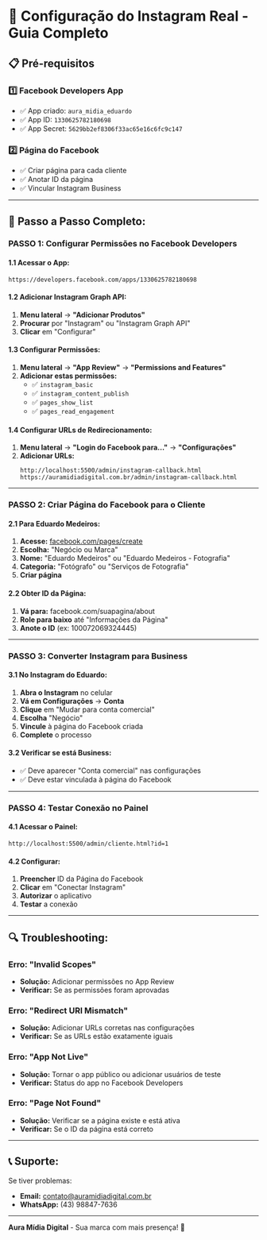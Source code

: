 # 🔧 Configuração do Instagram Real - Guia Completo

## 📋 Pré-requisitos

### **1️⃣ Facebook Developers App**
- ✅ App criado: `aura_midia_eduardo`
- ✅ App ID: `1330625782180698`
- ✅ App Secret: `5629bb2ef8306f33ac65e16c6fc9c147`

### **2️⃣ Página do Facebook**
- ✅ Criar página para cada cliente
- ✅ Anotar ID da página
- ✅ Vincular Instagram Business

---

## 🚀 **Passo a Passo Completo:**

### **PASSO 1: Configurar Permissões no Facebook Developers**

#### **1.1 Acessar o App:**
```
https://developers.facebook.com/apps/1330625782180698
```

#### **1.2 Adicionar Instagram Graph API:**
1. **Menu lateral** → **"Adicionar Produtos"**
2. **Procurar** por "Instagram" ou "Instagram Graph API"
3. **Clicar** em "Configurar"

#### **1.3 Configurar Permissões:**
1. **Menu lateral** → **"App Review"** → **"Permissions and Features"**
2. **Adicionar estas permissões:**
   - ✅ `instagram_basic`
   - ✅ `instagram_content_publish`
   - ✅ `pages_show_list`
   - ✅ `pages_read_engagement`

#### **1.4 Configurar URLs de Redirecionamento:**
1. **Menu lateral** → **"Login do Facebook para..."** → **"Configurações"**
2. **Adicionar URLs:**
   ```
   http://localhost:5500/admin/instagram-callback.html
   https://auramidiadigital.com.br/admin/instagram-callback.html
   ```

---

### **PASSO 2: Criar Página do Facebook para o Cliente**

#### **2.1 Para Eduardo Medeiros:**
1. **Acesse:** [facebook.com/pages/create](https://facebook.com/pages/create)
2. **Escolha:** "Negócio ou Marca"
3. **Nome:** "Eduardo Medeiros" ou "Eduardo Medeiros - Fotografia"
4. **Categoria:** "Fotógrafo" ou "Serviços de Fotografia"
5. **Criar página**

#### **2.2 Obter ID da Página:**
1. **Vá para:** facebook.com/suapagina/about
2. **Role para baixo** até "Informações da Página"
3. **Anote o ID** (ex: 100072069324445)

---

### **PASSO 3: Converter Instagram para Business**

#### **3.1 No Instagram do Eduardo:**
1. **Abra o Instagram** no celular
2. **Vá em Configurações** → **Conta**
3. **Clique** em "Mudar para conta comercial"
4. **Escolha** "Negócio"
5. **Vincule** à página do Facebook criada
6. **Complete** o processo

#### **3.2 Verificar se está Business:**
- ✅ Deve aparecer "Conta comercial" nas configurações
- ✅ Deve estar vinculada à página do Facebook

---

### **PASSO 4: Testar Conexão no Painel**

#### **4.1 Acessar o Painel:**
```
http://localhost:5500/admin/cliente.html?id=1
```

#### **4.2 Configurar:**
1. **Preencher** ID da Página do Facebook
2. **Clicar** em "Conectar Instagram"
3. **Autorizar** o aplicativo
4. **Testar** a conexão

---

## 🔍 **Troubleshooting:**

### **Erro: "Invalid Scopes"**
- **Solução:** Adicionar permissões no App Review
- **Verificar:** Se as permissões foram aprovadas

### **Erro: "Redirect URI Mismatch"**
- **Solução:** Adicionar URLs corretas nas configurações
- **Verificar:** Se as URLs estão exatamente iguais

### **Erro: "App Not Live"**
- **Solução:** Tornar o app público ou adicionar usuários de teste
- **Verificar:** Status do app no Facebook Developers

### **Erro: "Page Not Found"**
- **Solução:** Verificar se a página existe e está ativa
- **Verificar:** Se o ID da página está correto

---

## 📞 **Suporte:**

Se tiver problemas:
- **Email:** contato@auramidiadigital.com.br
- **WhatsApp:** (43) 98847-7636

---

**Aura Mídia Digital** - Sua marca com mais presença! 🚀
